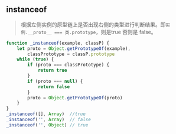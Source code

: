 ## instanceof
> 根据左侧实例的原型链上是否出现右侧的类型进行判断结果。即`实例.__proto__ === 类.prototype`，则是true 否则是 false。
``` js
function _instanceof(example, classP) {
    let proto = Object.getPrototypeOf(example),
        classPrototype = classP.prototype
    while (true) {
        if (proto === classPrototype) {
            return true
        }
        if (proto === null) {
            return false
        }
        proto = Object.getPrototypeOf(proto)
    }
}
_instanceof([], Array)  //true
_instanceof('', Array)  // false
_instanceof('', Object) // true
```
